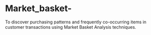 # Market_basket-
To discover purchasing patterns and frequently co-occurring items in customer transactions using Market Basket Analysis techniques.

